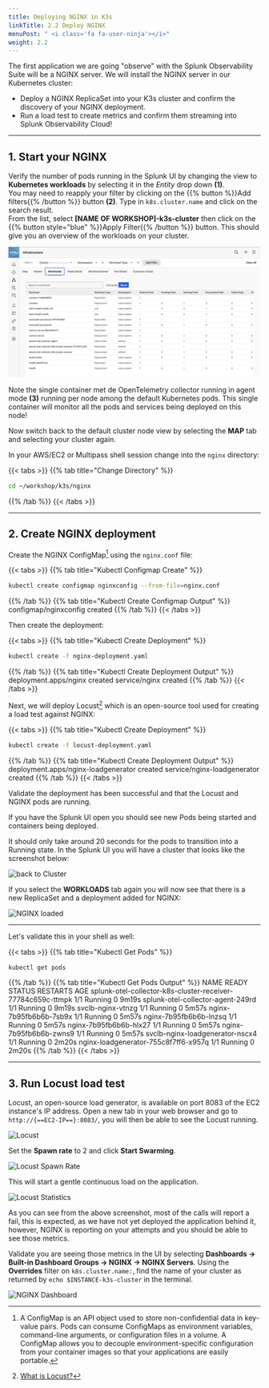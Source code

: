 ```yaml
---
title: Deploying NGINX in K3s
linkTitle: 2.2 Deploy NGINX
menuPost: " <i class='fa fa-user-ninja'></i>"
weight: 2.2
---
```

The first application we are going "observe" with the Splunk Observability Suite will be a NGINX server.
We will install the NGINX server in our Kubernetes cluster:

* Deploy a NGINX ReplicaSet into your K3s cluster and confirm the discovery of your NGINX deployment.
* Run a load test to create metrics and confirm them streaming into Splunk Observability Cloud!

---

## 1. Start your NGINX

Verify the number of pods running in the Splunk UI by changing the view to **Kubernetes workloads** by selecting it in the *Entity* drop down **(1)**.  
You may need to reapply your filter by clicking on the {{% button %}}Add filters{{% /button %}} button **(2)**. Type in `k8s.cluster.name` and click on the search result.  
From the list, select **[NAME OF WORKSHOP]-k3s-cluster** then click on the {{% button style="blue" %}}Apply Filter{{% /button %}} button.
This should give you an overview of the workloads on your cluster.

![Workload Agent](../images/k8s-workloads.png)

Note the single container met de OpenTelemetry collector running in agent  mode **(3)** running per node among the default Kubernetes pods. This single container will monitor all the pods and services being deployed on this node!

Now switch back to the default cluster node view by selecting the **MAP** tab and selecting your cluster again.

In your AWS/EC2 or Multipass shell session change into the `nginx` directory:

{{< tabs >}}
{{% tab title="Change Directory" %}}

```bash
cd ~/workshop/k3s/nginx
```

{{% /tab %}}
{{< /tabs >}}
  
---

## 2. Create NGINX deployment

Create the NGINX ConfigMap[^1] using the `nginx.conf` file:

{{< tabs >}}
{{% tab title="Kubectl Configmap Create" %}}

```bash
kubectl create configmap nginxconfig --from-file=nginx.conf
```

{{% /tab %}}
{{% tab title="Kubectl Create Configmap Output" %}}
configmap/nginxconfig created
{{% /tab %}}
{{< /tabs >}}

Then create the deployment:

{{< tabs >}}
{{% tab title="Kubectl Create Deployment" %}}

```bash
kubectl create -f nginx-deployment.yaml
```

{{% /tab %}}
{{% tab title="Kubectl Create Deployment Output" %}}
deployment.apps/nginx created
service/nginx created
{{% /tab %}}
{{< /tabs >}}

Next, we will deploy Locust[^2] which is an open-source tool used for creating a load test against NGINX:

{{< tabs >}}
{{% tab title="Kubectl Create Deployment" %}}

```bash
kubectl create -f locust-deployment.yaml
```

{{% /tab %}}
{{% tab title="Kubectl Create Deployment Output" %}}
deployment.apps/nginx-loadgenerator created
service/nginx-loadgenerator created
{{% /tab %}}
{{< /tabs >}}

Validate the deployment has been successful and that the Locust and NGINX pods are running.

If you have the Splunk UI open you should see new Pods being started and containers being deployed.

It should only take around 20 seconds for the pods to transition into a Running state. In the Splunk UI you will have a cluster that looks like the screenshot below:

![back to Cluster](../../images/cluster.png)

If you select the **WORKLOADS** tab again you will now see that there is a new ReplicaSet and a deployment added for NGINX:

![NGINX loaded](../../images/k8s-workloads-nginx.png)

---

Let's validate this in your shell as well:

{{< tabs >}}
{{% tab title="Kubectl Get Pods" %}}

```bash
kubectl get pods
```

{{% /tab %}}
{{% tab title="Kubectl Get Pods Output" %}}
NAME                                                          READY   STATUS    RESTARTS   AGE
splunk-otel-collector-k8s-cluster-receiver-77784c659c-ttmpk   1/1     Running   0          9m19s
splunk-otel-collector-agent-249rd                             1/1     Running   0          9m19s
svclb-nginx-vtnzg                                             1/1     Running   0          5m57s
nginx-7b95fb6b6b-7sb9x                                        1/1     Running   0          5m57s
nginx-7b95fb6b6b-lnzsq                                        1/1     Running   0          5m57s
nginx-7b95fb6b6b-hlx27                                        1/1     Running   0          5m57s
nginx-7b95fb6b6b-zwns9                                        1/1     Running   0          5m57s
svclb-nginx-loadgenerator-nscx4                               1/1     Running   0          2m20s
nginx-loadgenerator-755c8f7ff6-x957q                          1/1     Running   0          2m20s
{{% /tab %}}
{{< /tabs >}}

---

## 3. Run Locust load test

Locust, an open-source load generator, is available on port 8083 of the EC2 instance's IP address. Open a new tab in your web browser and go to `http://{==EC2-IP==}:8083/`, you will then be able to see the Locust running.

![Locust](../../images/nginx-locust.png)

Set the **Spawn rate** to 2 and click **Start Swarming**.

![Locust Spawn Rate](../../images/nginx-locust-spawn-rate.png)

This will start a gentle continuous load on the application.

![Locust Statistics](../../images/nginx-locust-statistics.png)

As you can see from the above screenshot, most of the calls will report a fail, this is expected, as we have not yet deployed the application behind it, however, NGINX is reporting on your attempts and you should be able to see those metrics.  

Validate you are seeing those metrics in the UI by selecting **Dashboards → Built-in Dashboard Groups  → NGINX → NGINX Servers**. Using the **Overrides** filter on `k8s.cluster.name:`, find the name of your cluster as returned by `echo $INSTANCE-k3s-cluster` in the terminal.

![NGINX Dashboard](../../images/nginx-dashboard.png)

[^1]: A ConfigMap is an API object used to store non-confidential data in key-value pairs. Pods can consume ConfigMaps as environment variables, command-line arguments, or configuration files in a volume. A ConfigMap allows you to decouple environment-specific configuration from your container images so that your applications are easily portable.

[^2]: [What is Locust?](https://locust.io/)
